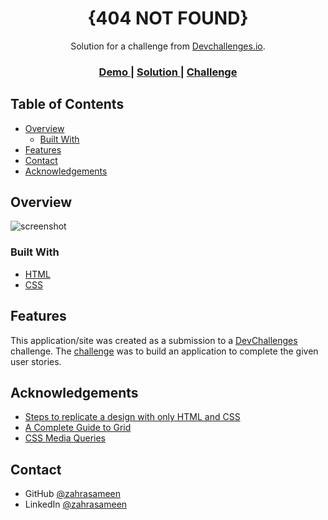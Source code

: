 <!-- Please update value in the {}  -->

<h1 align="center">{404 NOT FOUND}</h1>

<div align="center">
   Solution for a challenge from  <a href="http://devchallenges.io" target="_blank">Devchallenges.io</a>.
</div>

<div align="center">
  <h3>
    <a href="https://404-not-found-0a1ae1.netlify.app/">
      Demo
    </a>
    <span> | </span>
    <a href="https://devchallenges.io/solutions/FAadlfUQdudKs0fL1qgc">
      Solution
    </a>
    <span> | </span>
    <a href="https://devchallenges.io/challenges/wBunSb7FPrIepJZAg0sY">
      Challenge
    </a>
  </h3>
</div>

<!-- TABLE OF CONTENTS -->

## Table of Contents

- [Overview](#overview)
  - [Built With](#built-with)
- [Features](#features)
- [Contact](#contact)
- [Acknowledgements](#acknowledgements)

<!-- OVERVIEW -->

## Overview

![screenshot](https://ibb.co/TPYJ72k)

### Built With

<!-- This section should list any major frameworks that you built your project using. Here are a few examples.-->

- [HTML](https://html.com/)
- [CSS](https://html.com/css/)


## Features

<!-- List the features of your application or follow the template. Don't share the figma file here :) -->

This application/site was created as a submission to a [DevChallenges](https://devchallenges.io/challenges) challenge. The [challenge](https://devchallenges.io/challenges/wBunSb7FPrIepJZAg0sY) was to build an application to complete the given user stories.


## Acknowledgements

<!-- This section should list any articles or add-ons/plugins that helps you to complete the project. This is optional but it will help you in the future. For exmpale -->

- [Steps to replicate a design with only HTML and CSS](https://devchallenges-blogs.web.app/how-to-replicate-design/)
- [A Complete Guide to Grid](https://css-tricks.com/snippets/css/complete-guide-grid/)
- [CSS Media Queries](https://www.w3schools.com/css/css3_mediaqueries.asp)

## Contact

- GitHub [@zahrasameen](https://github.com/zahrasameen)
- LinkedIn [@zahrasameen](https://www.linkedin.com/in/zahrasameen/)
